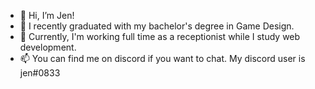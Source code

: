 - 👋 Hi, I’m Jen!
- 👀 I recently graduated with my bachelor's degree in Game Design.
- 🌱 Currently, I'm working full time as a receptionist while I study web development.
- 📫 You can find me on discord if you want to chat. My discord user is jen#0833

<!---
jenfield99/jenfield99 is a ✨ special ✨ repository because its `README.md` (this file) appears on your GitHub profile.
You can click the Preview link to take a look at your changes.
--->
